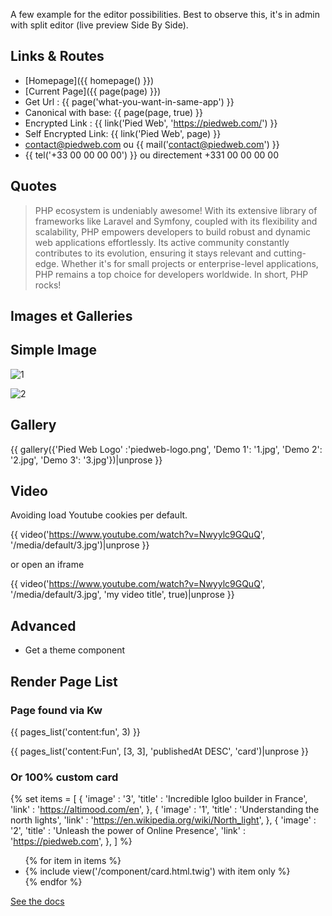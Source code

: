 A few example for the editor possibilities. Best to observe this, it's in admin with split editor (live preview Side By Side).

## Links & Routes

- [Homepage]({{ homepage() }})
- [Current Page]({{ page(page) }})
- Get Url : {{ page('what-you-want-in-same-app') }}
- Canonical with base: {{ page(page, true) }}
- Encrypted Link : {{ link('Pied Web', 'https://piedweb.com/') }}
- Self Encrypted Link: {{ link('Pied Web', page) }}
- contact@piedweb.com ou {{ mail('contact@piedweb.com') }}
- {{ tel('+33 00 00 00 00') }} ou directement +331 00 00 00 00

## Quotes

> PHP ecosystem is undeniably awesome! With its extensive library of frameworks like Laravel and Symfony, coupled with its flexibility and scalability, PHP empowers developers to build robust and dynamic web applications effortlessly. Its active community constantly contributes to its evolution, ensuring it stays relevant and cutting-edge. Whether it's for small projects or enterprise-level applications, PHP remains a top choice for developers worldwide. In short, PHP rocks!

## Images et Galleries

## Simple Image

![1](/media/default/1.jpg)

![2](2.jpg)

## Gallery

{{ gallery({'Pied Web Logo' :'piedweb-logo.png', 'Demo 1': '1.jpg', 'Demo 2': '2.jpg', 'Demo 3': '3.jpg'})|unprose }}

## Video

Avoiding load Youtube cookies per default.

{{ video('https://www.youtube.com/watch?v=Nwyylc9GQuQ', '/media/default/3.jpg')|unprose }}

or open an iframe

{{ video('https://www.youtube.com/watch?v=Nwyylc9GQuQ', '/media/default/3.jpg', 'my video title', true)|unprose }}

## Advanced

- Get a theme component

## Render Page List

### Page found via Kw

{{  pages_list('content:fun', 3) }}

{{  pages_list('content:Fun', [3, 3], 'publishedAt DESC', 'card')|unprose }}

### Or 100% custom card

{% set items = [
  {
    'image'  : '3',
    'title'  : 'Incredible Igloo builder in France',
    'link'    : 'https://altimood.com/en',
  },
  {
    'image'  : '1',
    'title'  : 'Understanding the north lights',
    'link'    : 'https://en.wikipedia.org/wiki/North_light',
  },
  {
    'image'  : '2',
    'title'  : 'Unleash the power of Online Presence',
    'link'    : 'https://piedweb.com',
  },
] %}

<div class="not-prose lg:-mx-40 my-6 md:-mx-20">
  <ul class="flex flex-row my-5 flex-wrap justify-center mx-auto">
    {% for item in items %}
      <li class="w-full px-2 my-1 sm:w-1/2 md:w-1/3">
        {% include view('/component/card.html.twig') with item only %}
      </li>
    {% endfor %}
  </ul>
</div>

<a href="https://pushword.piedweb.com" class="btn btn-primary">See the docs</a>
